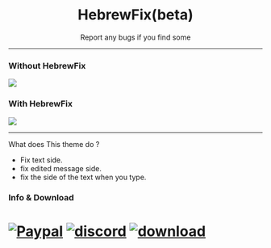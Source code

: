 <h1 align="center">HebrewFix(beta)</h1>
<p align="center">Report any bugs if you find some</p>

---
### Without HebrewFix
![](https://i.imgur.com/2Rs0tgr.png)

### With HebrewFix
![](https://i.imgur.com/VEsf2cn.png)

---
What does This theme do ?

- Fix text side.
- fix edited message side.
- fix the side of the text when you type. 





### Info & Download

# [![Paypal][paypal-badge]][paypal-link] [![discord][discord-badge]][discord-link] [![download][download-badge]][download-link]
[paypal-badge]: https://i.imgur.com/5t3KoYl.png
[paypal-link]: https://www.paypal.me/agamsolomon0011
[discord-badge]: https://i.imgur.com/YoAYtqc.png
[discord-link]: https://mega.nz/#!8spCyAjZ!X9Cbt32ibAHdiBytxWBWTsLcVWKrkEo0ttWNOTiAwkM
[download-badge]: https://i.imgur.com/Anw6ncb.png
[download-link]: https://discord.gg/JC9rT64
